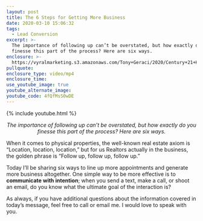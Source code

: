```yaml
---
layout: post
title: The 6 Steps for Getting More Business
date: 2020-03-10 15:06:32
tags:
  - Lead Conversion
excerpt: >-
  The importance of following up can’t be overstated, but how exactly do you
  finesse this part of the process? Here are six ways.
enclosure: >-
  https://vyralmarketing.s3.amazonaws.com/Tony+Geraci/2020/Century+21+HomeStar+_+6+Ways+to+Generate+More+Business.mp4
pullquote:
enclosure_type: video/mp4
enclosure_time:
use_youtube_image: true
youtube_alternate_image:
youtube_code: 4fQfMsS0wDE
---
```


{% include youtube.html %}

<p style="text-align: center;"><em>The importance of following up can’t be overstated, but how exactly do you finesse this part of the process? Here are six ways.</em></p>

When it comes to physical properties, the well-known real estate axiom is “Location, location, location,” but for us Realtors actually in the business, the golden phrase is “Follow up, follow up, follow up.”

Today I’ll be sharing six ways to line up more appointments and generate more business altogether. One simple way to be more effective is to **communicate with intention**; when you send a text, make a call, or shoot an email, do you know what the ultimate goal of the interaction is?

As always, if you have additional questions about the information covered in today’s message, feel free to call or email me. I would love to speak with you.